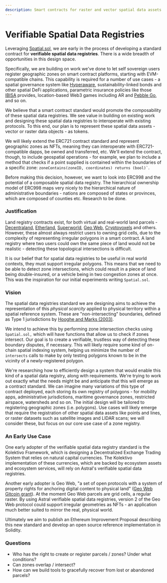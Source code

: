 ```yaml
---
description: Smart contracts for raster and vector spatial data assets
---
```


# Verifiable Spatial Data Registries

Leveraging [Spatial.sol](spatial.sol/), we are early in the process of developing a standard contract for **verifiable spatial data registries**. There is a wide breadth of opportunities in this design space.

Specifically, we are building on work we've done to let self sovereign users register geographic zones on smart contract platforms, starting with EVM-compatible chains. This capability is required for a number of use cases - a spatial governance system like [Hyperaware](https://hyperaware.io), sustainability-linked bonds and other spatial DeFi applications, parametric insurance policies like those [IBISA](https://ibisa.network) provides, location-based Web3 games including AR and [Pebble Go](https://twitter.com/pebble\_go), and so on.

We believe that a smart contract standard would promote the composability of these spatial data registries. We see value in building on existing work and designing these spatial data registries to interoperate with existing protocols. To this end, our plan is to represent these spatial data assets - vector or raster data objects - as tokens.&#x20;

We will likely extend the ERC721 contract standard and represent geographic zones as NFTs, meaning they can interoperate with ERC721-compatible dapps, be owned and transferred, etc. We'll extend the contract, though, to include geospatial operations - for example, we plan to include a method that checks if a point supplied is contained within the boundaries of a specific zone: `` zoneContains(zoneID, coordinates) returns (bool)` ``.&#x20;

Before making this decision, however, we want to look into ERC998 and the potential of a composable spatial data registry. The hierarchical ownership model of ERC998 maps very nicely to the hierarchical nature of administrative boundaries - nations are composed of states or provinces, which are composed of counties etc. Research to be done.

### Justification

Land registry contracts exist, for both virtual and real-world land parcels - [Decentraland](https://decentraland.org), [Etherland](https://etherland.world/marketplace/), [Superworld](https://www.superworldapp.com), [Geo Web](https://www.geoweb.network), [Cryptovoxels](https://www.cryptovoxels.com) and others. However, these almost always restrict users to owning grid cells, due to the complexity of representing irregular polygons in a smart contract. A land registry where two users could own the same piece of land would not be realistic - detecting these topological intersections is difficult.

It is our belief that for spatial data registries to be useful in real world contexts, they must support irregular polygons. This means that we need to be able to detect zone intersections, which could result in a piece of land being double-insured, or a vehicle being in two congestion zones at once. This was the inspiration for our initial experiments writing `Spatial.sol`.

### Vision

The spatial data registries standard we are designing aims to achieve the representation of this _physical scarcity_ applied to physical territory within a spatial reference system. These are "non-intersecting" boundaries, defined as Type 1 jurisdictions by [Hooghe and Marks (2003)](https://www.researchgate.net/publication/248233581\_Unraveling\_the\_Central\_State\_but\_How\_Types\_of\_Multilevel\_Governance).

We intend to achieve this by performing zone intersection checks using `Spatial.sol,` which will have functions that allow us to check if zones intersect. Our goal is to create a verifiable, trustless way of detecting these boundary disputes, if necessary. This will likely require some kind of on-chain spatial indexing system, helping us minimize the number of `intersects` calls to make by only testing polygons known to be in the vicinity of a newly-registered polygon.

We're researching how to efficiently design a system that would enable this kind of a spatial data registry, along with requirements. We're trying to work out exactly what the needs might be and anticipate that this will emerge as a contract standard. We can imagine many variations of this type of contract deployed, each storing its own registry of polygons - for mobility apps, administrative jurisdictions, maritime governance zones, restricted airspace, watersheds and so on. The initial design will be tailored to registering geographic zones (i.e. polygons). Use cases will likely emerge that require the registration of other spatial data assets like points and lines, or raster datasets such as satellite images and LIDAR scans; we will consider these, but focus on our core use case of a zone registry.

### An Early Use Case

One early adopter of the verifiable spatial data registry standard is the Kolektivo Framework, which is designing a Decentralized Exchange Trading System that relies on natural capital currencies. The Kolektivo implementation of these currencies, which are backed by ecosystem assets and ecosystem services, will rely on Astral's verifiable spatial data registries.&#x20;

Another early adopter is Geo Web, "a set of open protocols with a system of property rights for anchoring digital content to physical land" ([Geo Web Gitcoin grant](https://gitcoin.co/grants/1403/the-geo-web)). At the moment Geo Web parcels are grid cells, a regular raster. By using Astral verifiable spatial data registries, version 2 of the Geo Web protocol could support irregular geometries as NFTs - an application much better suited to mirror the real, physical world.

Ultimately we aim to publish an Ethereum Improvement Proposal describing this new standard and develop an open source reference implementation in Solidity.

### Questions

* Who has the right to create or register parcels / zones? Under what conditions?&#x20;
* Can zones overlap / intersect?&#x20;
* How can we build tools to gracefully recover from lost or abandoned parcels?


